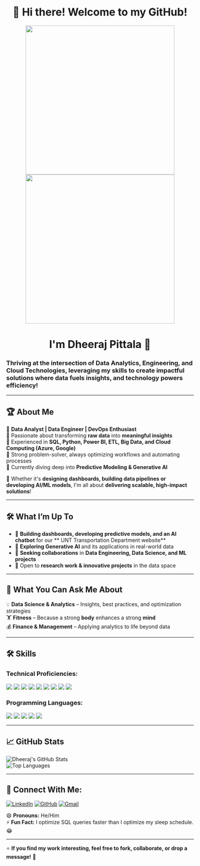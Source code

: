<h1 align="center">🚀 Hi there! Welcome to my GitHub! </h1>

<p align="center">
  <img src="https://i0.wp.com/plopdo.com/wp-content/uploads/2022/05/cover-photo-of-data-analyst.jpg?resize=1210%2C642&ssl=1" width="400"/>
  <img src="https://media.licdn.com/dms/image/v2/D5612AQECGk1aNzds4Q/article-cover_image-shrink_720_1280/article-cover_image-shrink_720_1280/0/1710410259647?e=1745452800&v=beta&t=xZjdlwsYDFDhPf0i56TH-sk5K6IHVdYQCBWFOz0Ugrk" width="400"/>
</p>


<h1 align="center">I'm Dheeraj Pittala 🤝</h1>  

### **Thriving at the intersection of Data Analytics, Engineering, and Cloud Technologies, leveraging my skills to create impactful solutions where data fuels insights, and technology powers efficiency!**
---

## 🏆 About Me  
🔹 **Data Analyst | Data Engineer | DevOps Enthusiast**  
🔹 Passionate about transforming **raw data** into **meaningful insights**  
🔹 Experienced in **SQL, Python, Power BI, ETL, Big Data, and Cloud Computing (Azure, Google)**  
🔹 Strong problem-solver, always optimizing workflows and automating processes  
🔹 Currently diving deep into **Predictive Modeling & Generative AI**  

🚀 Whether it's **designing dashboards, building data pipelines or developing AI/ML models**, I'm all about **delivering scalable, high-impact solutions**!

---

## 🛠️ **What I’m Up To**
- 🔭 **Building dashboards, developing predictive models, and an AI chatbot** for our ** UNT Transportation Department website**  
- 🌱 **Exploring Generative AI** and its applications in real-world data  
- 👯 **Seeking collaborations** in **Data Engineering, Data Science, and ML projects**  
- 🤔 Open to **research work & innovative projects** in the data space  

---

## 🎯 **What You Can Ask Me About**
💡 **Data Science & Analytics** – Insights, best practices, and optimization strategies  
🏋️ **Fitness** – Because a strong **body** enhances a strong **mind**  
💰 **Finance & Management** – Applying analytics to life beyond data  

---

## 🛠 Skills

### Technical Proficiencies:
[![](https://img.shields.io/badge/SQL-4479A1?style=for-the-badge&logo=sql&logoColor=white)](https://www.w3schools.com/sql/) 
[![](https://img.shields.io/badge/Microsoft_Power_BI-F2C811?style=for-the-badge&logo=powerbi&logoColor=black)](https://powerbi.microsoft.com/en-us/) 
[![](https://img.shields.io/badge/Tableau-E97627?style=for-the-badge&logo=tableau&logoColor=white)](https://www.tableau.com) 
[![](https://img.shields.io/badge/Microsoft_Azure-0089D6?style=for-the-badge&logo=microsoft-azure&logoColor=white)](https://azure.microsoft.com/) 
[![](https://img.shields.io/badge/Google_Cloud-4285F4?style=for-the-badge&logo=google-cloud&logoColor=white)](https://cloud.google.com/) 
[![](https://img.shields.io/badge/Hadoop-66CCFF?style=for-the-badge&logo=apachehadoop&logoColor=black)](https://hadoop.apache.org/) 
[![](https://img.shields.io/badge/Jenkins-D24939?style=for-the-badge&logo=jenkins&logoColor=white)](https://www.jenkins.io/) 
[![](https://img.shields.io/badge/Kubernetes-326CE5?style=for-the-badge&logo=kubernetes&logoColor=white)](https://kubernetes.io/) 
[![](https://img.shields.io/badge/GitHub-181717?style=for-the-badge&logo=github&logoColor=white)](https://github.com/DheerajPittala8055)

### Programming Languages:
[![](https://img.shields.io/badge/Python-3776AB?style=for-the-badge&logo=python&logoColor=white)](https://www.python.org) 
[![](https://img.shields.io/badge/SQL-4479A1?style=for-the-badge&logo=sqlite&logoColor=white)](https://www.mysql.com/) 
[![](https://img.shields.io/badge/R-276DC3?style=for-the-badge&logo=r&logoColor=white)](https://www.r-project.org) 
[![](https://img.shields.io/badge/Java-ED8B00?style=for-the-badge&logo=java&logoColor=white)](https://www.java.com/) 
[![](https://img.shields.io/badge/C-00599C?style=for-the-badge&logo=c&logoColor=white)](https://www.cprogramming.com)

---

## 📈 **GitHub Stats**
![Dheeraj's GitHub Stats](https://github-readme-stats.vercel.app/api?username=DheerajPittala8055&show_icons=true&theme=radical)  
![Top Languages](https://github-readme-stats.vercel.app/api/top-langs/?username=DheerajPittala8055&layout=compact&theme=radical)  

---

## 🔗 Connect With Me:

[![LinkedIn](https://img.shields.io/badge/LinkedIn-0A66C2?style=for-the-badge&logo=linkedin&logoColor=white)](https://www.linkedin.com/in/dheeraj-pittala/) 
[![GitHub](https://img.shields.io/badge/GitHub-181717?style=for-the-badge&logo=github&logoColor=white)](https://github.com/DheerajPittala8055) 
[![Gmail](https://img.shields.io/badge/Gmail-D14836?style=for-the-badge&logo=gmail&logoColor=white)](mailto:dheerajkmp8055@gmail.com)


😄 **Pronouns:** He/Him  
⚡ **Fun Fact:** I optimize SQL queries faster than I optimize my sleep schedule. 😂  

---

⭐ **If you find my work interesting, feel free to fork, collaborate, or drop a message!** 🚀
